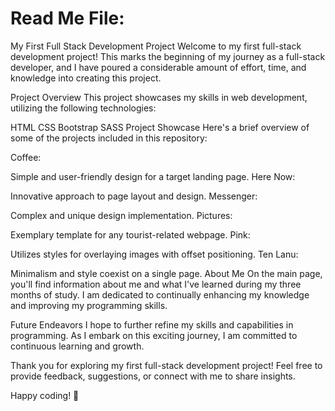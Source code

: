 # Read Me File:

My First Full Stack Development Project
 Welcome to my first full-stack development project! This marks the beginning of my journey as a full-stack developer, and I have poured a considerable amount of effort, time, and knowledge into creating this project.

Project Overview
This project showcases my skills in web development, utilizing the following technologies:

HTML
CSS
Bootstrap
SASS
Project Showcase
Here's a brief overview of some of the projects included in this repository:

Coffee:

Simple and user-friendly design for a target landing page.
Here Now:

Innovative approach to page layout and design.
Messenger:

Complex and unique design implementation.
Pictures:

Exemplary template for any tourist-related webpage.
Pink:

Utilizes styles for overlaying images with offset positioning.
Ten Lanu:

Minimalism and style coexist on a single page.
About Me
On the main page, you'll find information about me and what I've learned during my three months of study. I am dedicated to continually enhancing my knowledge and improving my programming skills.

Future Endeavors
I hope to further refine my skills and capabilities in programming. As I embark on this exciting journey, I am committed to continuous learning and growth.

Thank you for exploring my first full-stack development project! Feel free to provide feedback, suggestions, or connect with me to share insights.

Happy coding! 🚀
